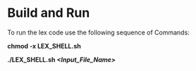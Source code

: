 # Build and Run

To run the lex code use the following sequence of Commands:

**chmod -x LEX_SHELL.sh**

**./LEX_SHELL.sh _<Input_File_Name>_**
